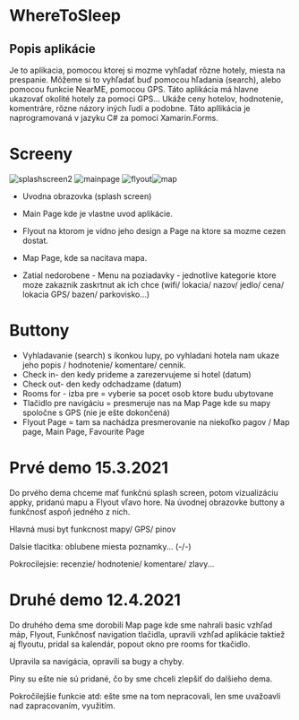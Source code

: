 # WhereToSleep

## Popis aplikácie 
Je to aplikacia, pomocou ktorej si mozme vyhľadať rôzne hotely, miesta na prespanie. Môžeme si to vyhľadať buď pomocou hľadania (search), alebo pomocou funkcie NearME, pomocou GPS. Táto aplikácia má hlavne ukazovať okolité hotely za pomoci GPS... Ukáže ceny hotelov, hodnotenie, komentráre, rôzne názory iných ľudí a podobne. Táto apllikácia je naprogramovaná v jazyku C# za pomoci Xamarin.Forms. 

# Screeny
![splashscreen2](https://user-images.githubusercontent.com/71751430/111030096-ced71280-8400-11eb-9b28-c9b79df06074.png) ![mainpage](https://user-images.githubusercontent.com/71751430/114319263-0d9bdd80-9b11-11eb-969e-27acd6ec06cc.png) ![flyout](https://user-images.githubusercontent.com/71751430/114319171-9108ff00-9b10-11eb-9cdd-80458de10372.png)![map](https://user-images.githubusercontent.com/71751430/114319344-5bb0e100-9b11-11eb-9450-02864f260e26.png)

- Uvodna obrazovka (splash screen)

- Main Page kde je vlastne uvod aplikácie. 

- Flyout na ktorom je vidno jeho design a Page na ktore sa mozme cezen dostat. 

- Map Page, kde sa nacitava mapa. 

- Zatial nedorobene - Menu na poziadavky - jednotlive kategorie ktore moze zakaznik zaskrtnut ak ich chce (wifi/ lokacia/ nazov/ jedlo/ cena/ lokacia GPS/ bazen/ parkovisko...)

# Buttony 
- Vyhladavanie (search) s ikonkou lupy, po vyhladani hotela nam ukaze jeho  popis / hodnotenie/ komentare/ cennik.
- Check in- den kedy prideme a zarezervujeme si hotel (datum)
- Check out- den kedy odchadzame (datum)
- Rooms for - izba pre = vyberie sa pocet osob ktore budu ubytovane 
- Tlačidlo pre navigáciu = presmeruje nas na Map Page kde su mapy spoločne s GPS (nie je ešte dokončená)
- Flyout Page = tam sa nachádza presmerovanie na niekoľko pagov / Map page, Main Page, Favourite Page 


# Prvé demo 15.3.2021

Do prvého dema chceme mať funkčnú splash screen, potom vizualizáciu appky, pridanú mapu a Flyout vľavo hore. Na úvodnej obrazovke buttony a funkčnosť aspoň jedného z nich.

Hlavná musi byt funkcnost mapy/ GPS/ pinov

Dalsie tlacitka: oblubene miesta poznamky... (-/-)

Pokrocilejsie: recenzie/ hodnotenie/ komentare/ zlavy...

# Druhé demo 12.4.2021

Do druhého dema sme dorobili Map page kde sme nahrali basic vzhľad máp, Flyout, Funkčnosť navigation tlačidla, upravili vzhľad aplikácie taktiež aj flyoutu, pridal sa kalendár, popout okno pre rooms for tkačidlo. 

Upravila sa navigácia, opravili sa bugy a chyby. 

Piny su ešte nie sú pridané, čo by sme chceli zlepšiť do dalšieho dema. 

Pokročilejšie funkcie atd: ešte sme na tom nepracovali, len sme uvažoavli nad zapracovaním, využitím. 

